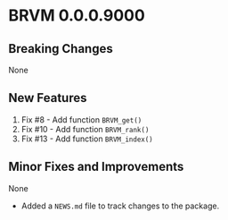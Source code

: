 # BRVM 0.0.0.9000

## Breaking Changes
None

## New Features
1. Fix #8 - Add function `BRVM_get()`
2. Fix #10 - Add function `BRVM_rank()`
3. Fix #13 - Add function `BRVM_index()`

## Minor Fixes and Improvements
None

* Added a `NEWS.md` file to track changes to the package.

